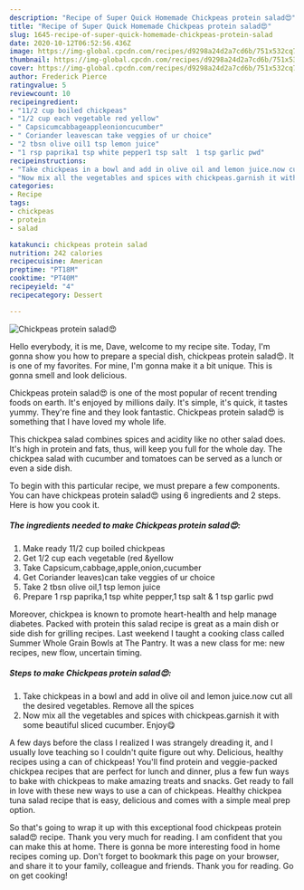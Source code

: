 ```yaml
---
description: "Recipe of Super Quick Homemade Chickpeas protein salad😍"
title: "Recipe of Super Quick Homemade Chickpeas protein salad😍"
slug: 1645-recipe-of-super-quick-homemade-chickpeas-protein-salad
date: 2020-10-12T06:52:56.436Z
image: https://img-global.cpcdn.com/recipes/d9298a24d2a7cd6b/751x532cq70/chickpeas-protein-salad😍-recipe-main-photo.jpg
thumbnail: https://img-global.cpcdn.com/recipes/d9298a24d2a7cd6b/751x532cq70/chickpeas-protein-salad😍-recipe-main-photo.jpg
cover: https://img-global.cpcdn.com/recipes/d9298a24d2a7cd6b/751x532cq70/chickpeas-protein-salad😍-recipe-main-photo.jpg
author: Frederick Pierce
ratingvalue: 5
reviewcount: 10
recipeingredient:
- "11/2 cup boiled chickpeas"
- "1/2 cup each vegetable red yellow"
- " Capsicumcabbageappleonioncucumber"
- " Coriander leavescan take veggies of ur choice"
- "2 tbsn olive oil1 tsp lemon juice"
- "1 rsp paprika1 tsp white pepper1 tsp salt  1 tsp garlic pwd"
recipeinstructions:
- "Take chickpeas in a bowl and add in olive oil and lemon juice.now cut all the desired vegetables. Remove all the spices"
- "Now mix all the vegetables and spices with chickpeas.garnish it with some beautiful sliced cucumber. Enjoy😋"
categories:
- Recipe
tags:
- chickpeas
- protein
- salad

katakunci: chickpeas protein salad 
nutrition: 242 calories
recipecuisine: American
preptime: "PT18M"
cooktime: "PT40M"
recipeyield: "4"
recipecategory: Dessert

---
```



![Chickpeas protein salad😍](https://img-global.cpcdn.com/recipes/d9298a24d2a7cd6b/751x532cq70/chickpeas-protein-salad😍-recipe-main-photo.jpg)

Hello everybody, it is me, Dave, welcome to my recipe site. Today, I'm gonna show you how to prepare a special dish, chickpeas protein salad😍. It is one of my favorites. For mine, I'm gonna make it a bit unique. This is gonna smell and look delicious.

Chickpeas protein salad😍 is one of the most popular of recent trending foods on earth. It's enjoyed by millions daily. It's simple, it's quick, it tastes yummy. They're fine and they look fantastic. Chickpeas protein salad😍 is something that I have loved my whole life.

This chickpea salad combines spices and acidity like no other salad does. It&#39;s high in protein and fats, thus, will keep you full for the whole day. The chickpea salad with cucumber and tomatoes can be served as a lunch or even a side dish.


To begin with this particular recipe, we must prepare a few components. You can have chickpeas protein salad😍 using 6 ingredients and 2 steps. Here is how you cook it.

<!--inarticleads1-->

##### The ingredients needed to make Chickpeas protein salad😍:

1. Make ready 11/2 cup boiled chickpeas
1. Get 1/2 cup each vegetable (red &amp;yellow
1. Take  Capsicum,cabbage,apple,onion,cucumber
1. Get  Coriander leaves)can take veggies of ur choice
1. Take 2 tbsn olive oil,1 tsp lemon juice
1. Prepare 1 rsp paprika,1 tsp white pepper,1 tsp salt &amp; 1 tsp garlic pwd


Moreover, chickpea is known to promote heart-health and help manage diabetes. Packed with protein this salad recipe is great as a main dish or side dish for grilling recipes. Last weekend I taught a cooking class called Summer Whole Grain Bowls at The Pantry. It was a new class for me: new recipes, new flow, uncertain timing. 

<!--inarticleads2-->

##### Steps to make Chickpeas protein salad😍:

1. Take chickpeas in a bowl and add in olive oil and lemon juice.now cut all the desired vegetables. Remove all the spices
1. Now mix all the vegetables and spices with chickpeas.garnish it with some beautiful sliced cucumber. Enjoy😋


A few days before the class I realized I was strangely dreading it, and I usually love teaching so I couldn&#39;t quite figure out why. Delicious, healthy recipes using a can of chickpeas! You&#39;ll find protein and veggie-packed chickpea recipes that are perfect for lunch and dinner, plus a few fun ways to bake with chickpeas to make amazing treats and snacks. Get ready to fall in love with these new ways to use a can of chickpeas. Healthy chickpea tuna salad recipe that is easy, delicious and comes with a simple meal prep option. 

So that's going to wrap it up with this exceptional food chickpeas protein salad😍 recipe. Thank you very much for reading. I am confident that you can make this at home. There is gonna be more interesting food in home recipes coming up. Don't forget to bookmark this page on your browser, and share it to your family, colleague and friends. Thank you for reading. Go on get cooking!
